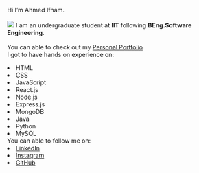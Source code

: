 Hi I’m Ahmed Ifham. 
<br>
<br>
<img src="https://ifham212.github.io/assets/img/about.png">
I am an undergraduate student at <b>IIT</b> following <b> BEng.Software Engineering</b>.
<br><br>You can able to check out my <a href="https://ifham212.github.io/"> Personal Portfolio </a>
<br>I got to have hands on experience on:
<li>HTML
<li>CSS
<li>JavaScript
<li>React.js
<li>Node.js
<li>Express.js
<li>MongoDB
<li>Java
<li>Python
<li>MySQL
<br> You can able to follow me on:
<li><a href=
"https://www.linkedin.com/in/ahmed-ifham-2554a11a5">LinkedIn</a>
<li><a href=
"https://www.instagram.com/ifham21/?hl=en">Instagram</a>
<li><a href=
"https://github.com/ifham212">GitHub</a>
